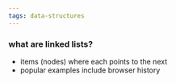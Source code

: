 ```yaml
---
tags: data-structures
---
```


### what are linked lists?
- items (nodes) where each points to the next
- popular examples include browser history



